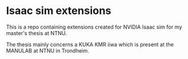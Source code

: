 # Isaac sim extensions

This is a repo containing extensions created for NVIDIA Isaac sim for my master's thesis at NTNU. 

The thesis mainly concerns a KUKA KMR iiwa which is present at the MANULAB at NTNU in Trondheim.